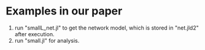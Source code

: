 # Examples in our paper

1. run "smallL_net.jl" to get the network model, which is stored in "net.jld2" after execution.
2. run "small.jl" for analysis.